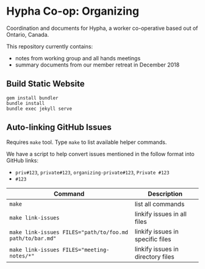 # Hypha Co-op: Organizing

Coordination and documents for Hypha, a worker co-operative based out of Ontario, Canada.

This repository currently contains: 
- notes from working group and all hands meetings
- summary documents from our member retreat in December 2018

## Build Static Website

```
gem install bundler
bundle install
bundle exec jekyll serve
```

## Auto-linking GitHub Issues

Requires `make` tool. Type `make` to list available helper commands.

We have a script to help convert issues mentioned in the follow format into GitHub links:
- `priv#123`, `private#123`, `organizing-private#123`, `Private #123`
- `#123`

| Command | Description |
|---------|-------------|
| `make` | list all commands
| `make link-issues` | linkify issues in all files
| `make link-issues FILES="path/to/foo.md path/to/bar.md"` | linkify issues in specific files
| `make link-issues FILES="meeting-notes/*"` | linkify issues in directory files
